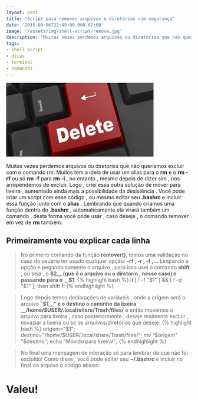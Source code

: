 ```yaml
---
layout: post
title: "Script para remover arquivos e diretórios com segurança"
date: '2015-08-06T22:49:00.000-07:00'
image: '/assets/img/shell-script/remove.jpg'
description: "Muitas vezes perdemos arquivos ou diretórios que não queríamos excluir com o comando rm."
tags:
- shell script
- dicas
- terminal
- comandos
---
```

![Script para remover arquivos e diretórios com segurança](/assets/img/shell-script/remove.jpg "Script para remover arquivos e diretórios com segurança")


Muitas vezes perdemos arquivos ou diretórios que não queríamos excluir com o comando rm. Muitos tem a ideia de usar um alias para o __rm__ e o __rm -rf__ ou só __rm -f__ para __rm -i__ , no entanto , mesmo depois de dizer sim , nos arrependemos de excluir. Logo , criei essa outra solução de mover para lixeira , aumentado ainda mais a possibilidade da desistência . Você pode criar um script com esse código , ou mesmo editar seu __.bashrc__ e incluir essa função junto com o __alias__ . Lembrando que quando criamos uma função dentro do __.bashrc__ , automaticamente ela virará também um comando , desta forma você pode usar , caso deseje , o comando remover em vez de __rm__ também.

## Primeiramente vou explicar cada linha

> No primeiro comando da função __remover()__, temos uma validação no caso do usuário ter usado qualquer opção: __-rf , -r , -f ,...__ Limpando a opção e pegando somente o arquivo , para isso usei o comando __shift__ , ou seja , o __$2__ (que é o arquivo ou o diretório , nesse caso) e passando para o __$1__.
{% highlight bash %}
if [ ! -f "$1" ] && [ ! -d "$1" ]; then
 shift
fi
{% endhighlight %}
 
> Logo depois temos declarações de variáveis , onde a origem será o arquivo "__$1__" e o destino o caminho da lixeira __/home/$USER/.local/share/Trash/files/__ e então movemos o arquivo para lixeira , caso posteriormente , deseje realmente excluir , esvaziar a lixeira ou só os arquivos/diretórios que deseje.
{% highlight bash %}
origem="$1";
destino="/home/$USER/.local/share/Trash/files/"; 
mv "$origem" "$destino";
echo "Movido para lixeira!";
{% endhighlight %}

> No final uma mensagem de interação só para lembrar de que não foi excluído!
Como disse , você pode editar seu __~/.bashrc__ e incluir no final do arquivo o código abaixo:
  
# Valeu!

<script async src="https://pagead2.googlesyndication.com/pagead/js/adsbygoogle.js"></script>

<!-- Informat -->
<ins class="adsbygoogle"
 style="display:block"
 data-ad-client="ca-pub-2838251107855362"
 data-ad-slot="2327980059"
 data-ad-format="auto"
 data-full-width-responsive="true"></ins>

<script>
(adsbygoogle = window.adsbygoogle || []).push({});
</script>

